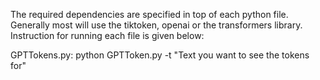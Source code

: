The required dependencies are specified in top of each python file. Generally most will use the tiktoken, openai or the transformers library. Instruction for running each file is given below:

GPTTokens.py: python GPTToken.py -t "Text you want to see the tokens for"

